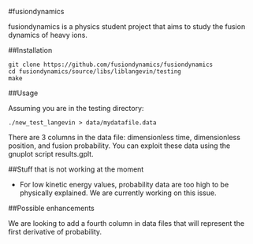 #fusiondynamics

fusiondynamics is a physics student project that aims to study the fusion dynamics of heavy ions.

##Installation

    git clone https://github.com/fusiondynamics/fusiondynamics
    cd fusiondynamics/source/libs/liblangevin/testing
    make

##Usage

Assuming you are in the testing directory:

    ./new_test_langevin > data/mydatafile.data

There are 3 columns in the data file: dimensionless time, dimensionless position, and fusion probability. You can exploit these data using the gnuplot script results.gplt.

##Stuff that is not working at the moment

* For low kinetic energy values, probability data are too high to be physically explained. We are currently working on this issue.

##Possible enhancements

We are looking to add a fourth column in data files that will represent the first derivative of probability. 

